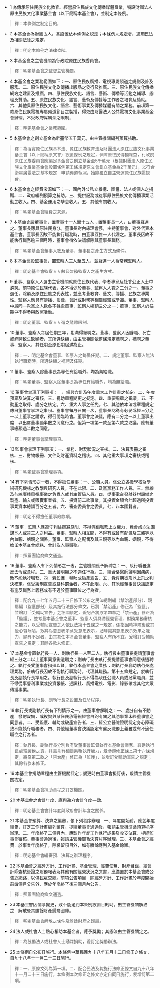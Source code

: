 * 1 為傳承原住民族文化教育、經營原住民族文化傳播媒體事業，特設財團法人原住民族文化事業基金會（以下簡稱本基金會），並制定本條例。

> 釋：本條例之制定目的。

* 2 本基金會為財團法人，其設置依本條例之規定；本條例未規定者，適用民法及相關法律之規定。

> 釋：明定本條例之法律位階。

* 3 本基金會之主管機關為行政院原住民族委員會。

> 釋：明定基金會之監督主管機關。

* 4 本基金會之業務範圍如下：一、原住民族廣播、電視專屬頻道之規劃及普及服務。二、原住民族文化及傳播出版品之發行及推廣。三、原住民族文化傳播網站之建置及推廣。四、原住民族文化、語言、藝術、傳播等活動之輔導、辦理及贊助。五、原住民族文化、語言、藝術及傳播等工作者之培育及獎助。六、其他與原住民族文化、語言、藝術事業及傳播媒體有關之業務。前項第一款原住民族電視專屬頻道節目之製播，得交由財團法人公共電視文化事業基金會辦理，不受政府採購法之限制。

> 釋：明定基金會之業務範圍。

* 5 本基金會之創立基金為新臺幣五千萬元，由主管機關編列預算捐助。

> 釋：為落實原住民族基本法、原住民族教育法及財團法人原住民族文化事業基金會（以下簡稱原文會）設置條例之規定，保障原住民傳播權益，行政院原住民族委員會應編足基金會之創立基金至5千萬元（根據財團法人原住民族文化事業基金會設置條例第五條規定原文會創立基金為2千萬元），以符合衛星廣電法之基本規定，申請頻道執照，始能獨立自主營運原住民族電視台。

* 6 本基金會之經費來源如下：一、國內外公私立機構、團體、法人或個人之捐贈。二、政府編列預算之補助。三、提供服務或從事原住民族文化傳播事業活動之收入。四、基金運用之孳息收入。五、其他有關收入。

> 釋：明定基金會經費之來源。

* 7 本基金會設董事會，置董事十一人至十五人；置董事長一人，由董事互選之。董事長應具原住民身分。董事長對內綜理會務，主持董事會，對外代表本基金會。董事長因故不能執行職務時，由董事互推一人代理之。董事長因故不能執行職務逾三個月時，董事會得依決議解除其董事長職務。

> 釋：明定基金會董事人數及董事、董事長之產生方式及條件。

* 8 本基金會設監事會，置監察人三人至五人，並互選一人為常務監察人。

> 釋：明定基金會監察人人數及常務監察人之產生方式。

* 9 董事、監察人人選由主管機關就原住民族代表、學者專家及社會公正人士中遴聘。前項原住民族代表，各不得少於董事、監察人人數之二分之一。董事之選任，除顧及原住民族之代表性，並應考量教育、藝文、傳播、民族之專業性。監察人應具有傳播、法律、會計或財務等相關經驗或學識。董事、監察人中屬同一政黨之人數各不得逾董事、監察人總額三分之一；董事、監察人於任期中不得參與政黨活動。

> 釋：明定董事、監察人人選之遴聘限制。

* 10 董事、監察人每屆任期三年，期滿得續聘之。董事、監察人因辭職、死亡或解聘致生缺額者，其所遺缺額，由主管機關依前條規定補聘之，補聘之董事、監察人，其任期至原任期屆滿為止。

> 釋：一、明定基金會董事、監察人之每屆任期。二、規定董事、監察人無法執行職務時，所遺缺額之補聘及任期。

* 11 董事、監察人除董事長為專任有給職外，均為無給職。

> 釋：明定董事、監察人除董事長為專任有給職外，均為無給職。

* 12 董事會掌理下列事項：一、經營方針及年度重大工作計畫之核定。二、年度預算及決算之審核。三、捐助章程變更之擬定。四、重要規章之審議。五、不動產之取得、處分之核定。六、重大人事之任免。七、其他依本法或章程規定應由董事會掌理之事項。董事會每月召開一次，董事長認為有必要或經三分之一以上董事之請求，得召開臨時會。董事會之決議，應有二分之一以上董事出席，以出席董事過半數之同意行之。但第一項第一款至第六款之決議，應有董事總額過半數之同意。

> 釋：明定董事會掌理事項。

* 13 監事會掌理下列事項：一、業務、財務狀況之審核。二、決算表冊之審核。三、財物帳冊、文件及財產資料之稽核。四、其他重大事項之審核或稽核。

> 釋：明定監事會掌理事項。

* 14 有下列情形之一者，不得擔任董事：一、公職人員。但公立各級學校及學術研究機構之教學與研究人員，不在此限。二、政黨黨務工作人員。三、無線及有線廣播電視事業之負責人或其主管級人員。四、從事電台發射器材設備之製造、輸入或販賣事業者。五、投資前二款事業，其投資金額合計超過所投資事業資本總額百分之五者。六、審查委員會之委員。七、非本國籍者。

> 釋：明定不得擔任董事的款項。

* 15 董事、監察人應遵守利益迴避原則，不得假借職務上之權力、機會或方法圖謀本人或第三人之利益。董事、監察人相互間，不得有或曾有配偶及三親等以內血親、姻親之關係。董事、監察人之配偶及其三親等以內血親、姻親，不得擔任本基金會總務、會計及人事職務。

> 釋：照黨團協商條文通過。

* 16 董事、監察人有下列情形之一者，主管機關應予解聘之：一、執行職務違反法令或章程。二、重大且明顯之不適任行為。三、經合格醫師證明因疾病，致不能執行職務。四、受監護、輔助或破產宣告。五、受有期徒刑以上刑之判決確定。但受緩刑宣告或易科罰金者，不在此限。六、其他經董事會決議認定有違反職務上義務或有不適於董事職位之行為者。

> 釋：配合九十七年五月二十三日修正公布之民法總則編（禁治產部分）、親屬編（監護部分）及其施行法部分條文，已將「禁治產」修正為「監護」，並增訂「受輔助宣告」之相關規定，爰配合將原第四款之「禁治產」修正為「監護」，並考量本基金會之董事、監察人須具備經營管理、財務業務審核之能力，以受輔助宣告之人依民法第十五條之一規定，係指因精神障礙或其他心智缺陷，致其為意思表示或受意思表示，或辨識其意思表示效果之能力，顯有不足者，由其擔任本基金會董事、監察人有所不宜，爰增訂受輔助宣告之規定；其餘各款未修正。

* 17 本基金會置執行長一人，副執行長一人至二人。執行長由董事長提請董事會經三分之二以上董事同意後遴聘之；副執行長由執行長提請董事會同意後遴聘之。執行長受董事會指揮監督，執行本基金會之業務；副執行長襄助執行長處理業務，於執行長因故不能執行職務時，代理其職務。第十五條規定，於執行長及副執行長準用之。執行長及副執行長不得為現任公職人員或政黨職員，並不得從事營利事業或投資報紙、通訊社、廣播電視、電影、錄影帶或其他大眾傳播事業。

> 釋：明定執行長、副執行長之設置及任命程序。

* 18 執行長或副執行長有下列情形之一，由董事會解聘之：一、處分自有不動產、發射設備，或投資與原住民族電視經營目的有關之其他事業未經董事會之同意者。二、受監護、輔助或破產宣告者。三、經公立醫院證明認定身心障礙致不能執行職務者。四、其他經董事會決議認定有違反職務上義務或有不適任職位之行為者。

> 釋：執行長、副執行長分別負有受董事會監督執行本基金會業務、襄助執行長處理業務之責，其需具有相關業務執行能力，爰參照修正條文第十六條規定，將原第二款之「禁治產」修正為「監護」，並增訂受輔助宣告之規定；其餘各款未修正。

* 19 本基金會捐助章程由主管機關訂定；變更時由董事會擬訂後，報請主管機關核定。

> 釋：明定基金會捐助章程之訂定機關。

* 20 本基金會之會計年度，應與政府會計年度一致。

> 釋：明定基金會會計年度與政府會計年度之關係。

* 21 本基金會預算、決算之編審，依下列程序辦理：一、年度開始前，應就年度經費，訂定工作計畫編列預算，提經董事會通過後，報請主管機關循預算程序辦理。二、年度終了二個月內，應製作年度工作執行成果及收支決算，提經監事會審核、董事會通過後，報請主管機關循決算程序辦理。三、本基金會之經費，於事業年度終了，除保留項目外，如有賸餘應列入基金餘額。

> 釋：明定基金會編審預、決算之辦理程序。

* 22 本基金會之經營方針、工作計畫、基金管理、經費使用、財產目錄、經會計師查核簽證之財務報表及其他有關經營狀況之文書，應備置於本基金會或公告於網路，以供民眾查閱。前項公告項目，除經營方針、工作計畫於年度開始前四個月公告外，應於年度終了後三個月內公告。

> 釋：照黨團協商條文通過。

* 23 本基金會因情事變更，致不能達到本條例設置目的時，由主管機關解散之，解散後其賸餘財產歸屬國庫。

> 釋：明定基金會解散之條件及賸餘財產之歸屬。

* 24 法人或社會人士熱心捐助本基金者，應予獎勵；其辦法由主管機關定之。

> 釋：為鼓勵法人或社會人士踴躍捐助，爰訂定獎勵辦法。

* 25 本條例自公布日施行。本條例中華民國九十八年五月十二日修正之條文，自九十八年十一月二十三日施行。

> 釋：一、原條文列為第一項。二、配合民法及其施行法修正條文自九十八年十一月二十三日施行，本條例本次修正之條文亦定自同日施行，爰增訂第二項。


